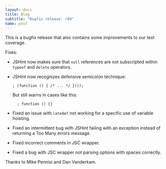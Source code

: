 ```yaml
---
layout: docs
title: Blog
subtitle: "Bugfix release: r04"
name: post
---
```


This is a bugfix release that also contains some improvements to our
test coverage.

Fixes:

* JSHint now makes sure that `null` references are not subscripted
  within `typeof` and `delete` operators.

* JSHint now recognizes defensive semicolon technique:

      ; (function () { /* ... */ }());

    But still warns in cases like this:

        ; function () {}

* Fixed an issue with `latedef` not working for a specific use
  of variable hoisting.

* Fixed an intermittent bug with JSHint failing with an exception
  instead of returning a Too Many errors message.

* Fixed incorrect comments in JSC wrapper.

* Fixed a bug with JSC wrapper not parsing options with spaces correctly.

Thanks to Mike Pennisi and Dan Vanderkam.
